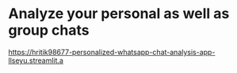 # Analyze your personal as well as group chats
https://hritik98677-personalized-whatsapp-chat-analysis-app-llseyu.streamlit.a
